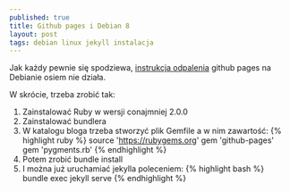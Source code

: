```yaml
---
published: true
title: Github pages i Debian 8
layout: post
tags: debian linux jekyll instalacja
---
```

Jak każdy pewnie się spodziewa, [instrukcja odpalenia](https://help.github.com/articles/using-jekyll-with-pages) github pages na Debianie osiem nie działa.

W skrócie, trzeba zrobić tak:

1. Zainstalować Ruby w wersji conajmniej 2.0.0
2. Zainstalować bundlera
3. W katalogu bloga trzeba stworzyć plik Gemfile a w nim zawartość:
{% highlight ruby %}
source 'https://rubygems.org'
gem 'github-pages'
gem 'pygments.rb'
{% endhighlight %}
4. Potem zrobić bundle install
5. I można już uruchamiać jekylla poleceniem:
{% highlight bash %}
bundle exec jekyll serve
{% endhighlight %}
